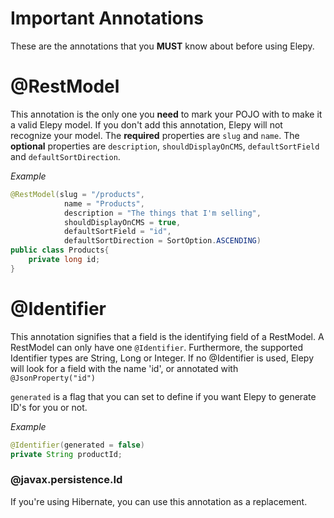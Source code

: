 # Important Annotations
These are the annotations that you __MUST__ know about before using Elepy.
# @RestModel
This annotation is the only one you __need__ to mark your POJO with to make it a valid Elepy model. If you don't add this annotation, Elepy will not recognize your model. The __required__ properties are `slug` and `name`. The __optional__ properties are `description`, `shouldDisplayOnCMS`, `defaultSortField` and `defaultSortDirection`.

_Example_
```java
@RestModel(slug = "/products",
            name = "Products",
            description = "The things that I'm selling",
            shouldDisplayOnCMS = true,
            defaultSortField = "id",
            defaultSortDirection = SortOption.ASCENDING)
public class Products{
    private long id;
}
```
# @Identifier
This annotation signifies that a field is the identifying field of a RestModel. A RestModel can only have one `@Identifier`. Furthermore, the supported Identifier types are String, Long or Integer. 
If no @Identifier is used, Elepy will look for a field with the name 'id', or annotated with `@JsonProperty("id")`

`generated` is a flag that you can set to define if you want Elepy to generate ID's for you or not.

_Example_
```java
@Identifier(generated = false)
private String productId;
```
### @javax.persistence.Id
If you're using Hibernate, you can use this annotation as a replacement.